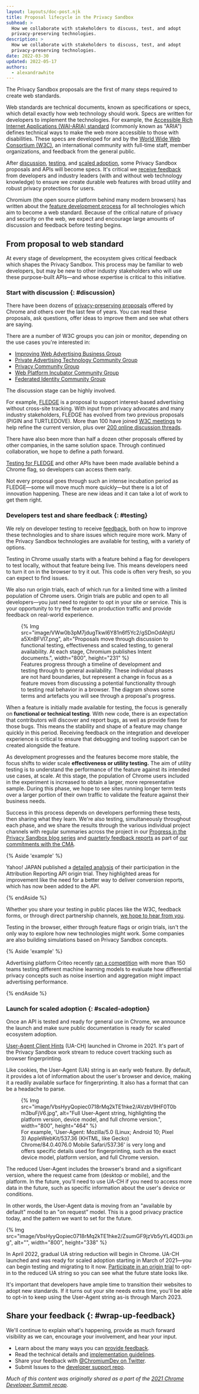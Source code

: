 ```yaml
---
layout: layouts/doc-post.njk
title: Proposal lifecycle in the Privacy Sandbox
subhead: >
  How we collaborate with stakeholders to discuss, test, and adopt
  privacy-preserving technologies.
description: >
  How we collaborate with stakeholders to discuss, test, and adopt
  privacy-preserving technologies.
date: 2022-03-30
updated: 2022-05-17
authors:
  - alexandrawhite
---
```


The Privacy Sandbox proposals are the first of many steps required to create
web standards.

Web standards are technical documents, known as specifications or
specs, which detail exactly how web technology should work. Specs are
written for developers to implement the technologies. For example, the
[Accessible Rich Internet Applications (WAI-ARIA) standard](https://www.w3.org/TR/wai-aria-1.1/)
(commonly known as "ARIA") defines technical ways to make the web more
accessible to those with disabilities. These specs are developed for and by the
[World Wide Web Consortium (W3C)](https://www.w3.org/Consortium/), an
international community with full-time staff, member organizations, and feedback
from the general public.

After [discussion](#discussion), [testing](#testing), and [scaled
adoption](#scaled-adoption), some Privacy Sandbox proposals and APIs will
become specs. It's critical we [receive feedback](/docs/privacy-sandbox/feedback/)
from developers and industry leaders (with and without web technology
knowledge) to ensure we create durable web features with broad utility and
robust privacy protections for users.

Chromium (the open source platform behind many modern browsers) has written
about the [feature development process](https://www.chromium.org/blink/launching-features/)
for all technologies which aim to become a web standard. Because of the
critical nature of privacy and security on the web, we expect and encourage
large amounts of discussion and feedback before testing begins.

## From proposal to web standard

At every stage of development, the ecosystem gives critical feedback which
shapes the Privacy Sandbox. This process may be familiar to web developers, but
may be new to other industry stakeholders who will use these purpose-built
APIs&mdash;and whose expertise is critical to this initiative.

### Start with discussion {: #discussion}

There have been dozens of [privacy-preserving
proposals](https://github.com/w3c/web-advertising#ideas-and-proposals-links-outside-this-repo)
offered by Chrome and others over the last few of years. You can read these
proposals, ask questions, offer ideas to improve them and see what others are
saying. 

There are a number of W3C groups you can join or monitor, depending on the use
cases you're interested in:

* [Improving Web Advertising Business
  Group](https://www.w3.org/community/web-adv/)
* [Private Advertising Technology Community
  Group](https://www.w3.org/community/patcg/)
* [Privacy Community Group](https://www.w3.org/community/privacycg/)
* [Web Platform Incubator Community Group](https://www.w3.org/community/wicg/)
* [Federated Identity Community Group](https://www.w3.org/community/fed-id/)

The discussion stage can be highly involved.

For example, [FLEDGE](https://github.com/WICG/turtledove/blob/main/FLEDGE.md) is
a proposal to support interest-based advertising without cross-site tracking.
With input from privacy advocates and many industry stakeholders, FLEDGE has
evolved from two previous proposals (PIGIN and TURTLEDOVE). More than 100 have
joined [W3C meetings](https://github.com/WICG/turtledove/issues/88) to help
refine the current version, plus over
[200 online discussion threads](https://github.com/WICG/turtledove/issues).

There have also been more than half a dozen other proposals offered by other
companies, in the same solution space. Through continued collaboration, we hope
to define a path forward.

[Testing for FLEDGE](/docs/privacy-sandbox/fledge-experiment/) and other APIs
have been made available behind a Chrome flag, so developers can access them
early.

Not every proposal goes through such an intense incubation period as
FLEDGE&mdash;some will move much more quickly&mdash;but there is a lot of
innovation happening. These are new ideas and it can take a lot of work to get
them right.

### Developers test and share feedback {: #testing}

We rely on developer testing to receive
[feedback](/docs/privacy-sandbox/feedback/), both on how to improve these
technologies and to share issues which require more work. Many of the Privacy
Sandbox technologies are available for testing, with a variety of options.

Testing in Chrome usually starts with a feature behind a flag for developers to
test locally, without that feature being live. This means developers need to
turn it on in the browser to try it out. This code is often very fresh, so you
can expect to find issues.

We also run origin trials, each of which run for a limited time with a limited
population of Chrome users. Origin trials are public and open to all
developers—you just need to register to opt in your site or service. This is
your opportunity to try the feature on production traffic and provide feedback
on real-world experience.

<figure>
{% Img
  src="image/VWw0b3pM7jdugTkwI6Y81n6f5Yc2/gSDnOdAhjtUa5XnBFVI7.png",
  alt="Proposals move through discussion to functional testing,
  effectiveness and scaled testing, to general availability. At each
  stage, Chromium publishes Intent documents.",
  width="800", height="231"
%}
<figcaption>
Features progress through a timeline of development and testing through to
general availability. These individual phases are not hard boundaries, but
represent a change in focus as a feature moves from discussing a potential
functionality through to testing real behavior in a browser. The diagram shows
some terms and artefacts you will see through a proposal's progress.
</figcaption>
</figure>

When a feature is initially made available for testing, the focus is generally
on **functional or technical testing**. With new code, there is an expectation
that contributors will discover and report bugs, as well as provide fixes for
those bugs. This means the stability and shape of a feature may change quickly
in this period. Receiving feedback on the integration and developer experience
is critical to ensure that debugging and tooling support can be created
alongside the feature.

As development progresses and the features become more stable, the focus shifts
to wider scale **effectiveness or utility testing.** The aim of utility testing
is to understand the performance of the feature against its intended use cases,
at scale. At this stage, the population of Chrome users included in the
experiment is increased to obtain a larger, more representative sample.
During this phase, we hope to see sites running longer term tests over a larger
portion of their own traffic to validate the feature against their business
needs.

Success in this process depends on developers performing these tests, then
sharing what they learn. We're also testing, simultaneously throughout each
phase, and we share the results through the various individual project channels
with regular summaries across the project in our
[Progress in the Privacy Sandbox blog series](/tags/progress-in-the-privacy-sandbox/)
and [quarterly feedback reports](/docs/privacy-sandbox/feedback/#reports) as
part of [our commitments with the CMA](https://blog.google/around-the-globe/google-europe/path-forward-privacy-sandbox/).

{% Aside 'example' %}

Yahoo! JAPAN published a [detailed
analysis](https://github.com/WICG/conversion-measurement-api/issues/201) of
their participation in the Attribution Reporting API origin trial. They
highlighted areas for improvement like the need for a better way to deliver
conversion reports, which has now been added to the API.

{% endAside %}

Whether you share your testing in public places like the W3C, feedback forms, or
through direct partnership channels, [we hope to hear from
you](/docs/privacy-sandbox/feedback/).

Testing in the browser, either through feature flags or origin trials, isn't the
only way to explore how new technologies might work. Some companies are also
building simulations based on Privacy Sandbox concepts.

{% Aside 'example' %}

Advertising platform Criteo recently [ran a
competition](https://medium.com/criteo-engineering/assessing-the-impacts-of-the-privacy-sandbox-piece-by-piece-1-bring-the-noise-624331e64a12)
with more than 150 teams testing different machine learning models to evaluate
how differential privacy concepts such as noise insertion and aggregation might
impact advertising performance.

{% endAside %}

### Launch for scaled adoption {: #scaled-adoption}

Once an API is tested and ready for general use in Chrome, we announce the
launch and make sure public documentation is ready for scaled ecosystem
adoption.

[User-Agent Client Hints](https://web.dev/user-agent-client-hints/) (UA-CH)
launched in Chrome in 2021. It's part of the Privacy Sandbox work stream to
reduce covert tracking such as browser fingerprinting.

Like cookies, the User-Agent (UA) string is an early web feature. By default, it
provides a lot of information about the user's browser and device, making it a
readily available surface for fingerprinting. It also has a format that can be a
headache to parse.

<figure>
{% Img src="image/VbsHyyQopiec0718rMq2kTE1hke2/AVzbV9HF0T0bm3buFjV6.jpg",
   alt="Full User-Agent string, highlighting the platform version, device model, and full chrome version.", width="800", height="464"
%}
<figcaption>For example, 'User-Agent: Mozilla/5.0 (Linux; Android 10; Pixel 3)
   AppleWebKit/537.36 (KHTML, like Gecko) Chrome/84.0.4076.0 Mobile
   Safari/537.36' is very long and offers specific details used for
   fingerprinting, such as the exact device model, platform version, and full
   Chrome version.</figcaption>
</figure>

The reduced User-Agent includes the browser's brand and a significant version,
where the request came from (desktop or mobile), and the platform. In the
future, you’ll need to use UA-CH if you need to access more data in the future,
such as specific information about the user's device or conditions.

In other words, the User-Agent data is moving from an "available by default"
model to an "on request" model. This is a good privacy practice today, and the
pattern we want to set for the future.

{% Img
  src="image/VbsHyyQopiec0718rMq2kTE1hke2/ZsumGF9jzVb5yYL4QD3i.png",
  alt="", width="800", height="338"
%}

In April 2022, gradual UA string reduction will begin in Chrome. UA-CH launched
and was ready for scaled adoption starting in March of 2021&mdash;you can begin
testing and migrating to it now. [Participate in an origin
trial](/origintrials/#/view_trial/-7123568710593282047) to opt-in to the reduced
UA string so you can see what the future state looks like.

It's important that developers have ample time to transition their websites to
adopt new standards. If it turns out your site needs extra time, you'll be able
to opt-in to keep using the User-Agent string as-is through March 2023.

## Share your feedback  {: #wrap-up-feedback}

We'll continue to explain what's happening, provide as much forward visibility
as we can, encourage your involvement, and hear your input.

*  Learn about the many ways you can
   [provide feedback](/docs/privacy-sandbox/feedback/).
*  Read the technical details and [implementation
   guidelines](/docs/privacy-sandbox/).
*  Share your feedback with [@ChromiumDev on
   Twitter](https://twitter.com/ChromiumDev).
*  Submit Issues to the [developer support
   repo](https://github.com/GoogleChromeLabs/privacy-sandbox-dev-support).

_Much of this content was originally shared as a part of the [2021 Chrome
Developer Summit recap](/docs/privacy-sandbox/cds21-update/)._
